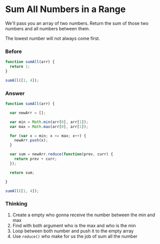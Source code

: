 # Sum All Numbers in a Range

We'll pass you an array of two numbers. Return the sum of those two numbers and all numbers between them.

The lowest number will not always come first.

### Before

```javascript
function sumAll(arr) {
  return 1;
}

sumAll([1, 4]);
```

### Answer

```javascript
function sumAll(arr) {

  var newArr = [];

  var min = Math.min(arr[0], arr[1]);
  var max = Math.max(arr[0], arr[1]);

  for (var x = min; x <= max; x++) {
    newArr.push(x);
  }

  var sum = newArr.reduce(function(prev, curr) {
    return prev + curr;
  });

  return sum;

}

sumAll([1, 4]);
```

### Thinking

1. Create a empty who gonna receive the number between the min and max
2. Find with both argument who is the max and who is the min
3. Loop between both number and push it to the empty array
4. Use `reduce()` who make for us the job of sum all the number
